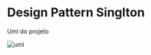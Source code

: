# Design Pattern Singlton
Uml do projeto

![uml](https://user-images.githubusercontent.com/58821700/194860741-72464daa-5072-4d9d-936d-e82914edc0d7.png)

